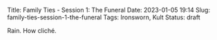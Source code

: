 Title: Family Ties - Session 1: The Funeral
Date: 2023-01-05 19:14
Slug: family-ties-session-1-the-funeral
Tags: Ironsworn, Kult
Status: draft

Rain. How cliché. 